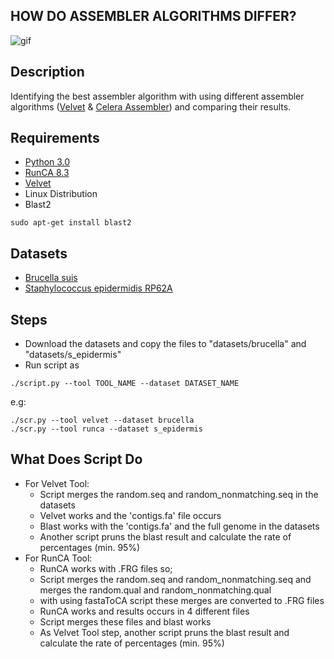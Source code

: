 ## HOW DO ASSEMBLER ALGORITHMS DIFFER?

![gif](https://media.giphy.com/media/3o7TKuNppMPOUQwEJW/source.gif)

## Description
   Identifying the best assembler algorithm with using different assembler algorithms
  ([Velvet](https://www.ebi.ac.uk/~zerbino/velvet/) & [Celera Assembler](http://wgs-assembler.sourceforge.net/wiki/index.php/RunCA)) and comparing their results.

## Requirements
* [Python 3.0](https://www.python.org/download/releases/3.0/)
* [RunCA 8.3](http://wgs-assembler.sourceforge.net/wiki/index.php/RunCA)
* [Velvet](https://www.ebi.ac.uk/~zerbino/velvet/)
* Linux Distribution
* Blast2
```
sudo apt-get install blast2
```

## Datasets
* [Brucella suis](ftp://ftp.cbcb.umd.edu/pub/data/asmg_benchmark/Brucella_suis_1330.tar.gz)
* [Staphylococcus epidermidis RP62A](ftp://ftp.cbcb.umd.edu/pub/data/asmg_benchmark/Staphylococcus_epidermidis_RP62A.tar.gz)

## Steps
* Download the datasets and copy the files to "datasets/brucella" and "datasets/s_epidermis"
* Run script as
```
./script.py --tool TOOL_NAME --dataset DATASET_NAME
```
e.g:
```
./scr.py --tool velvet --dataset brucella
./scr.py --tool runca --dataset s_epidermis
```

## What Does Script Do
* For Velvet Tool:
  - Script merges the random.seq and random_nonmatching.seq in the datasets
  - Velvet works and the 'contigs.fa' file occurs
  - Blast works with the 'contigs.fa' and the full genome in the datasets
  - Another script pruns the blast result and calculate the rate of percentages (min. 95%)
* For RunCA Tool:
  - RunCA works with .FRG files so;
  - Script merges the random.seq and random_nonmatching.seq and merges the random.qual and random_nonmatching.qual
  - with using fastaToCA script these merges are converted to .FRG files
  - RunCA works and results occurs in 4 different files
  - Script merges these files and blast works
  - As Velvet Tool step, another script pruns the blast result and calculate the rate of percentages (min. 95%)
